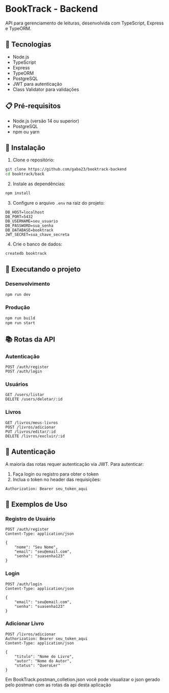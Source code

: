 # BookTrack - Backend

API para gerenciamento de leituras, desenvolvida com TypeScript, Express e TypeORM.

## 🚀 Tecnologias

- Node.js
- TypeScript
- Express
- TypeORM
- PostgreSQL
- JWT para autenticação
- Class Validator para validações

## 📋 Pré-requisitos

- Node.js (versão 14 ou superior)
- PostgreSQL
- npm ou yarn

## 🔧 Instalação

1. Clone o repositório:
```bash
git clone https://github.com/gaba23/booktrack-backend
cd booktrack/back
```

2. Instale as dependências:
```bash
npm install
```

3. Configure o arquivo `.env` na raiz do projeto:
```env
DB_HOST=localhost
DB_PORT=5432
DB_USERNAME=seu_usuario
DB_PASSWORD=sua_senha
DB_DATABASE=booktrack
JWT_SECRET=sua_chave_secreta
```

4. Crie o banco de dados:
```bash
createdb booktrack
```

## 🚀 Executando o projeto

### Desenvolvimento
```bash
npm run dev
```

### Produção
```bash
npm run build
npm run start
```

## 📚 Rotas da API

### Autenticação
```http
POST /auth/register
POST /auth/login
```

### Usuários
```http
GET /users/listar
DELETE /users/deletar/:id
```

### Livros
```http
GET /livros/meus-livros
POST /livros/adicionar
PUT /livros/editar/:id
DELETE /livros/excluir/:id
```

## 🔐 Autenticação

A maioria das rotas requer autenticação via JWT. Para autenticar:

1. Faça login ou registro para obter o token
2. Inclua o token no header das requisições:
```
Authorization: Bearer seu_token_aqui
```

## 📝 Exemplos de Uso

### Registro de Usuário
```http
POST /auth/register
Content-Type: application/json

{
    "nome": "Seu Nome",
    "email": "seu@email.com",
    "senha": "suasenha123"
}
```

### Login
```http
POST /auth/login
Content-Type: application/json

{
    "email": "seu@email.com",
    "senha": "suasenha123"
}
```

### Adicionar Livro
```http
POST /livros/adicionar
Authorization: Bearer seu_token_aqui
Content-Type: application/json

{
    "titulo": "Nome do Livro",
    "autor": "Nome do Autor",
    "status": "QueroLer"
}
```

Em BookTrack.postman_colletion.json você pode visualizar o json gerado pelo postman com as rotas da api desta aplicação
